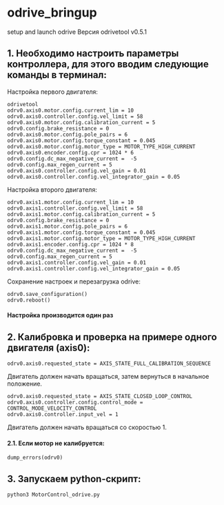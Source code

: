 # odrive_bringup
setup and launch odrive
Версия odrivetool v0.5.1
## 1. Необходимо настроить параметры контроллера, для этого вводим следующие команды в терминал:
Настройка первого двигателя:
  ```
  odrivetool
  odrv0.axis0.motor.config.current_lim = 10
  odrv0.axis0.controller.config.vel_limit = 58  
  odrv0.axis0.motor.config.calibration_current = 5 
  odrv0.config.brake_resistance = 0
  odrv0.axis0.motor.config.pole_pairs = 6
  odrv0.axis0.motor.config.torque_constant = 0.045
  odrv0.axis0.motor.config.motor_type = MOTOR_TYPE_HIGH_CURRENT
  odrv0.axis0.encoder.config.cpr = 1024 * 6
  odrv0.config.dc_max_negative_current =  -5
  odrv0.config.max_regen_current = 5 
  odrv0.axis0.controller.config.vel_gain = 0.01
  odrv0.axis0.controller.config.vel_integrator_gain = 0.05
  ```
Настройка второго двигателя:
  ```
  odrv0.axis1.motor.config.current_lim = 10
  odrv0.axis1.controller.config.vel_limit = 58 
  odrv0.axis1.motor.config.calibration_current = 5
  odrv0.config.brake_resistance = 0
  odrv0.axis1.motor.config.pole_pairs = 6
  odrv0.axis1.motor.config.torque_constant = 0.045
  odrv0.axis1.motor.config.motor_type = MOTOR_TYPE_HIGH_CURRENT
  odrv0.axis1.encoder.config.cpr = 1024 * 8 
  odrv0.config.dc_max_negative_current =  -5
  odrv0.config.max_regen_current = 5 
  odrv0.axis1.controller.config.vel_gain = 0.01
  odrv0.axis1.controller.config.vel_integrator_gain = 0.05
 ``` 
 Сохранение настроек и перезагрузка odrive:
  ```
  odrv0.save_configuration() 
  odrv0.reboot()
  ``` 
  #### Настройка производится один раз

## 2. Калибровка и проверка на примере одного двигателя (axis0):
  ```
  odrv0.axis0.requested_state = AXIS_STATE_FULL_CALIBRATION_SEQUENCE   
  ```
  Двигатель должен начать вращаться, затем вернуться в начальное положение.
  ```
  odrv0.axis0.requested_state = AXIS_STATE_CLOSED_LOOP_CONTROL
  odrv0.axis0.controller.config.control_mode = CONTROL_MODE_VELOCITY_CONTROL
  odrv0.axis0.controller.input_vel = 1
  ```
  Двигатель должен начать вращаться со скоростью 1.

   
#### 2.1. Если мотор не калибруется:
  ```
dump_errors(odrv0)
 ```

## 3. Запускаем python-скрипт:
```
python3 MotorControl_odrive.py 
```
